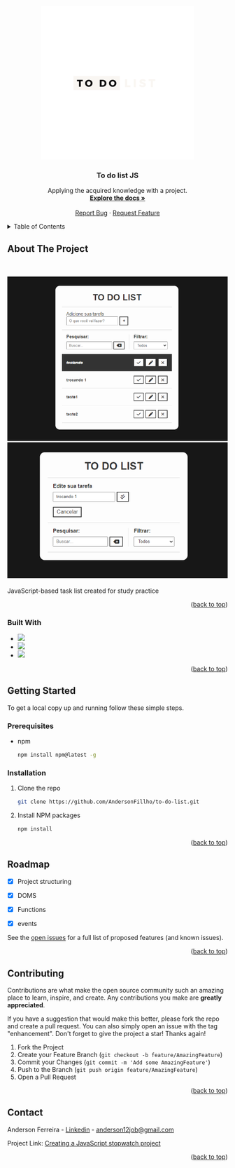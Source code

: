 <a name="readme-top"></a>







<br />
<div align="center">
  <a href="https://github.com/AndersonFillho/to-do-list">
    <img src="img/logo.png" alt="Logo" height="350">
  </a>

  <h3 align="center">To do list JS</h3>

  <p align="center">
    Applying the acquired knowledge with a project.
    <br />
    <a href="https://github.com/AndersonFillho/to-do-list"><strong>Explore the docs »</strong></a>
    <br />
    <br />
    <a href="https://github.com/AndersonFillho/to-do-list/issues">Report Bug</a>
    ·
    <a href="https://github.com/AndersonFillho/to-do-list/pulls">Request Feature</a>
  </p>
</div>



<details>
  <summary>Table of Contents</summary>
  <ol>
    <li>
      <a href="#about-the-project">About The Project</a>
      <ul>
        <li><a href="#built-with">Built With</a></li>
      </ul>
    </li>
    <li>
      <a href="#getting-started">Getting Started</a>
      <ul>
        <li><a href="#prerequisites">Prerequisites</a></li>
        <li><a href="#installation">Installation</a></li>
      </ul>
    </li>
    <li><a href="#usage">Usage</a></li>
    <li><a href="#roadmap">Roadmap</a></li>
    <li><a href="#contributing">Contributing</a></li>
    <li><a href="#license">License</a></li>
    <li><a href="#contact">Contact</a></li>
  </ol>
</details>



## About The Project

<br />
<br />
    <img src="img/to-do-list-1.png" alt="demo1 app">
    <img src="img/to-do-list-2.png" alt="demo2 app">
</a>
<br />
<br />
JavaScript-based task list created for study practice

<p align="right">(<a href="#readme-top">back to top</a>)</p>



### Built With

* <img src="https://img.shields.io/badge/HTML5-E34F26?style=for-the-badge&logo=html5&logoColor=white"/>
* <img src="https://img.shields.io/badge/CSS3-1572B6?style=for-the-badge&logo=css3&logoColor=white"/>
* <img src="https://img.shields.io/badge/JavaScript-323330?style=for-the-badge&logo=javascript&logoColor=F7DF1E"/>

<p align="right">(<a href="#readme-top">back to top</a>)</p>



<!-- GETTING STARTED -->
## Getting Started

To get a local copy up and running follow these simple steps.

### Prerequisites

* npm
  ```sh
  npm install npm@latest -g
  ```

### Installation

1. Clone the repo
   ```sh
   git clone https://github.com/AndersonFillho/to-do-list.git
   ```
2. Install NPM packages
   ```sh
   npm install
   ```

<p align="right">(<a href="#readme-top">back to top</a>)</p>



## Roadmap

- [x] Project structuring
- [x] DOMS
- [x] Functions
- [x] events
     

See the [open issues](https://github.com/AndersonFillho/to-do-list/blob/master/README.md) for a full list of proposed features (and known issues).

<p align="right">(<a href="#readme-top">back to top</a>)</p>



<!-- CONTRIBUTING -->
## Contributing

Contributions are what make the open source community such an amazing place to learn, inspire, and create. Any contributions you make are **greatly appreciated**.

If you have a suggestion that would make this better, please fork the repo and create a pull request. You can also simply open an issue with the tag "enhancement".
Don't forget to give the project a star! Thanks again!

1. Fork the Project
2. Create your Feature Branch (`git checkout -b feature/AmazingFeature`)
3. Commit your Changes (`git commit -m 'Add some AmazingFeature'`)
4. Push to the Branch (`git push origin feature/AmazingFeature`)
5. Open a Pull Request

<p align="right">(<a href="#readme-top">back to top</a>)</p>



## Contact

Anderson Ferreira - [Linkedin](https://www.linkedin.com/in/anderson-ferreira-35349018b/) - anderson12job@gmail.com

Project Link: [Creating a JavaScript stopwatch project](https://github.com/AndersonFillho/to-do-list)

<p align="right">(<a href="#readme-top">back to top</a>)</p>
